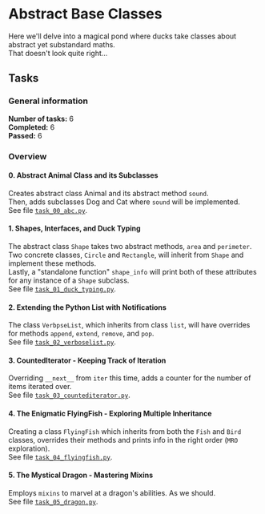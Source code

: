 # Abstract Base Classes
Here we'll delve into a magical pond where ducks take classes about abstract yet substandard maths.<br/>
That doesn't look quite right...<br/>
## Tasks
### General information
__Number of tasks:__ 6<br/>
__Completed:__ 6<br/>
__Passed:__ 6<br/>
### Overview
#### 0. Abstract Animal Class and its Subclasses
Creates abstract class Animal and its abstract method `sound`.<br/>
Then, adds subclasses Dog and Cat where `sound` will be implemented.<br/>
See file [`task_00_abc.py`](./task_00_abc.py).
#### 1. Shapes, Interfaces, and Duck Typing
The abstract class `Shape` takes two abstract methods, `area` and `perimeter`.<br/>
Two concrete classes, `Circle` and `Rectangle`, will inherit from `Shape` and implement these methods.<br/>
Lastly, a "standalone function" `shape_info` will print both of these attributes for any instance of a `Shape` subclass.<br/>
See file [`task_01_duck_typing.py`](./task_01_duck_typing.py).
#### 2. Extending the Python List with Notifications
The class `VerbpseList`, which inherits from class `list`, will have overrides for methods `append`, `extend`, `remove`, and `pop`.<br/>
See file [`task_02_verboselist.py`](./task_02_verboselist.py).
#### 3. CountedIterator - Keeping Track of Iteration
Overriding `__next__` from `iter` this time, adds a counter for the number of items iterated over.<br/>
See file [`task_03_countediterator.py`](./task_03_countediterator.py).
#### 4. The Enigmatic FlyingFish - Exploring Multiple Inheritance
Creating a class `FlyingFish` which inherits from both the `Fish` and `Bird` classes, overrides their methods and prints info in the right order (`MRO` exploration).<br/>
See file [`task_04_flyingfish.py`](./task_04_flyingfish.py).
#### 5. The Mystical Dragon - Mastering Mixins
Employs `mixins` to marvel at a dragon's abilities. As we should.<br/>
See file [`task_05_dragon.py`](./task_05_dragon.py).